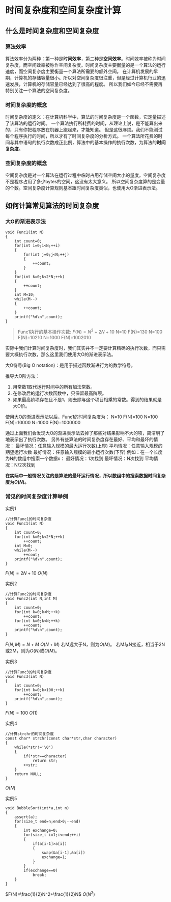 # 时间复杂度和空间复杂度计算

## 什么是时间复杂度和空间复杂度

### 算法效率

算法效率分为两种：第一种是**时间效率**，第二种是**空间效率**。时间效率被称为时间复杂度，而空间效率被称作空间复杂度。时间复杂度主要衡量的是一个算法的运行速度，而空间复杂度主要衡量一个算法所需要的额外空间。
在计算机发展的早期，计算机的存储容量很小。所以对空间复杂度很注重，但是经过计算机行业的迅速发展，计算机的存储容量已经达到了很高的程度。
所以我们如今已经不需要再特别关注一个算法的空间复杂度。

### 时间复杂度的概念

时间复杂度的定义：在计算机科学中，算法的时间复杂度是一个函数，它定量描述了该算法的运行时间。
一个算法执行所耗费的时间，从理论上说，是不能算出来的，只有你把程序放在机器上跑起来，才能知道。
但是这很麻烦。我们不能测试每个程序执行的时间，所以才有了时间复杂度的分析方式。
一个算法所花费的时间与其中语句的执行次数成正比例，算法中的基本操作的执行次数，为算法的**时间复杂度**。

### 空间复杂度的概念

空间复杂度是对一个算法在运行过程中临时占用存储空间大小的量度。空间复杂度不是程序占用了多少bytes的空间，这没有太大意义。
所以空间复杂度算的是变量的个数。空间复杂度计算规则基本跟时间复杂度类似，也使用大O渐进表示法。

## 如何计算常见算法的时间复杂度

### 大O的渐进表示法

```C{.line-numbers}
void Func1(int N)
{
    int count=0;
    for(int i=0;i<N;++i)
    {
        for(int j=0;j<N;++j)
        {
            ++count;
        }
    }
    for(int k=0;k<2*N;++k)
    {
        ++count;
    }
    int M=10;
    while(M--)
    {
        ++count;
    }
    printf("%d\n",count);
}
```

> Func1执行的基本操作次数:
> $F(N)=N^2+2N+10$
> N=10 F(N)=130
> N=100 F(N)=10210
> N=1000 F(N)=1002010

实际中我们计算时间复杂度时，我们其实并不一定要计算精确的执行次数，而只需要大概执行次数，那么这里我们使用大O的渐进表示法。

大O符号(Big O notation)：是用于描述函数渐进行为的数学符号。

推导大O阶方法：
1. 用常数1取代运行时间中的所有加法常数。
2. 在修改后的运行次数函数中，只保留最高阶项。
3. 如果最高阶项存在且不是1，则去除与这个项目相乘的常数。得到的结果就是大O阶。

使用大O的渐进表示法以后，Func1的时间复杂度为：
N=10 F(N)=100
N=100 F(N)=10000
N=1000 F(N)=1000000

通过上面我们会发现大O的渐进表示法去掉了那些对结果影响不大的项，简洁明了地表示出了执行次数。
另外有些算法的时间复杂度存在最好、平均和最坏的情况：
最坏情况：任意输入规模的最大运行次数(上界)
平均情况：任意输入规模的期望运行次数
最好情况：任意输入规模的最小运行次数(下界)
例如：在一个长度为N的数组中搜索一个数据x：
最好情况：1次找到
最坏情况：N次找到
平均情况：N/2次找到

**在实际中一般情况关注的是算法的最坏运行情况，所以数组中的搜索数据时间复杂度为$O(N)$。**

### 常见的时间复杂度计算举例

实例1

```C{.line-numbers}
//计算Func1的时间复杂度
void Func1(int N)
{
    int count=0;
    for(int k=0;k<2*N;++k)
        ++count;
    int M=0;
    while(M--)
        ++cout;
    printf("%d\n",count);
}
```

$F(N)=2N+10$
$O(N)$

实例2

```C{.line-numbers}
//计算Func2的时间复杂度
void Func2(int N,int M)
{
    int count=0;
    for(int k=0;k<M;++k)
        ++count;
    for(int k=0;k<N;++k)
        ++count;
    printf("%d\n",count);
}
```

$F(N,M)=N+M$
$O(N+M)$
若M远大于N，则为$O(M)$。
若M与N接近，相当于2N或2M，则为$O(N)$或$O(M)$。

实例3

```C{.line-numbers}
//计算Func3的时间复杂度
void Func3(int N)
{
    int count=0;
    for(int k=0;k<100;++k)
        ++count;
    printf("%d\n",count);
}
```

$F(N)=100$
$O(1)$

实例4

```C{.line-numbers}
//计算strchr的时间复杂度
const char* strchr(const char*str,char character)
{
    while(*str!='\0')
    {
        if(*str==character)
            return str;
        ++str;
    }
    return NULL;
}
```

$O(N)$

实例5

```C{.line-numbers}
void BubbleSort(int*a,int n)
{
    assert(a);
    for(size_t end=n;end>0;--end)
    {
        int exchange=0;
        for(size_t i=1;i<end;++i)
        {
            if(a[i-1]>a[i])
            {
                swap(&a[i-1],&a[i])
                exchange=1;
            }
        }
        if(exchange==0)
            break;
    }
}
```

$F(N)=\frac{1}{2}N^2+\frac{1}{2}N$
$O(N^2)$


